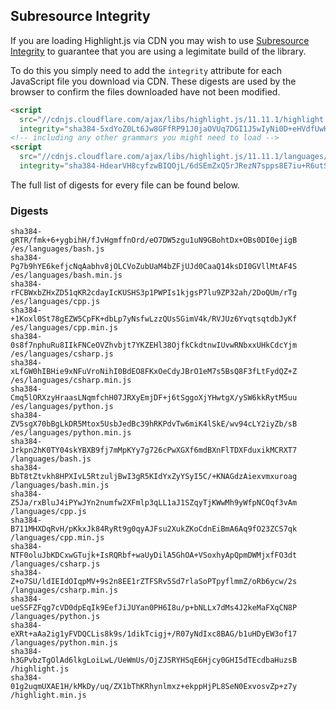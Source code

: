## Subresource Integrity

If you are loading Highlight.js via CDN you may wish to use [Subresource Integrity](https://developer.mozilla.org/en-US/docs/Web/Security/Subresource_Integrity) to guarantee that you are using a legimitate build of the library.

To do this you simply need to add the `integrity` attribute for each JavaScript file you download via CDN. These digests are used by the browser to confirm the files downloaded have not been modified.

```html
<script
  src="//cdnjs.cloudflare.com/ajax/libs/highlight.js/11.11.1/highlight.min.js"
  integrity="sha384-5xdYoZ0Lt6Jw8GFfRP91J0jaOVUq7DGI1J5wIyNi0D+eHVdfUwHR4gW6kPsw489E"></script>
<!-- including any other grammars you might need to load -->
<script
  src="//cdnjs.cloudflare.com/ajax/libs/highlight.js/11.11.1/languages/go.min.js"
  integrity="sha384-HdearVH8cyfzwBIQOjL/6dSEmZxQ5rJRezN7spps8E7iu+R6utS8c2ab0AgBNFfH"></script>
```

The full list of digests for every file can be found below.

### Digests

```
sha384-gRTR/fmk+6+ygbihH/fJvHgmffnOrd/eO7DW5zgu1uN9GBohtDx+OBs0DI0ejigB /es/languages/bash.js
sha384-Pg7b9hYE6kefjcNqAabhv8jOLCVoZubUaM4bZFjUJd0CaaQ14ksDI0GVllMtAF4S /es/languages/bash.min.js
sha384-rFCBWxbZHxZD51qKR2cdayIcKUSHS3p1PWPIs1kjgsP7lu9ZP32ah/2DoQUm/rTg /es/languages/cpp.js
sha384-+1Koxl0St78gEZW5CpFK+dbLp7yNsfwLzzQUsSGimV4k/RVJUz6YvqtsqtdbJyKf /es/languages/cpp.min.js
sha384-0s8f7nphuRu8IIkFNCeOVZhvbjt7YKZEHl38OjfkCkdtnwIUvwRNbxxUHkCdcYjm /es/languages/csharp.js
sha384-xLfGW0hIBHie9xNFuVroNihI0BdEO8FKxOeCdyJBrO1eM7s5BsQ8F3fLtFydQZ+Z /es/languages/csharp.min.js
sha384-Cmq5lORXzyHraasLNqmfchH07JRXyEmjDF+j6tSggoXjYHwtgX/ySW6kkRytM5uu /es/languages/python.js
sha384-ZV5sgX70bBgLkDR5Mtox5UsbJedBc39hRKPdvTw6miK4lSkE/wv94cLY2iyZb/sB /es/languages/python.min.js
sha384-Jrkpn2hK0TY04skYBXB9fj7mMpKYy7g726cPwXGXf6mdBXnFlTDXFduxikMCRXT7 /languages/bash.js
sha384-BbT8tZtvkh8HPXIvL5RtzuljBwI3gR5KIdYxZyYSyI5C/+KNAGdzAiexvmxuroag /languages/bash.min.js
sha384-Z5Ja/rxBluJ4iPYwJYn2numfw2XFmlp3qLL1aJ1SZqyTjKWwMh9yWfpNCOqf3vAm /languages/cpp.js
sha384-B711MHXDqRvH/pKkxJk84RyRt9g0qyAJFsu2XukZKoCdnEiBmA6Aq9fO23ZCS7qk /languages/cpp.min.js
sha384-NTF0oluJbKDCxwGTujk+IsRQRbf+waUyDilA5GhOA+VSoxhyApQpmDWMjxfFO3dt /languages/csharp.js
sha384-Z+o7SU/ldIEIdOIqpMV+9s2n8EE1rZTFSRv5Sd7rlaSoPTpyflmmZ/oRb6ycw/2s /languages/csharp.min.js
sha384-ueSSFZFqg7cVD0dpEqIk9EefJiJUYan0PH6I8u/p+bNLLx7dMs4J2keMaFXqCN8P /languages/python.js
sha384-eXRt+aAa2ig1yFVDQCLis8k9s/1dikTcigj+/R07yNdIxc8BAG/b1uHDyEW3of17 /languages/python.min.js
sha384-h3GPvbzTgOlAd6lkgLoiLwL/UeWmUs/OjZJSRYHSqE6Hjcy0GHI5dTEcdbaHuzsB /highlight.js
sha384-01g2uqmUXAE1H/kMkDy/uq/ZX1bThKRhynlmxz+ekppHjPL8SeN0ExvosvZp+z7y /highlight.min.js
```

